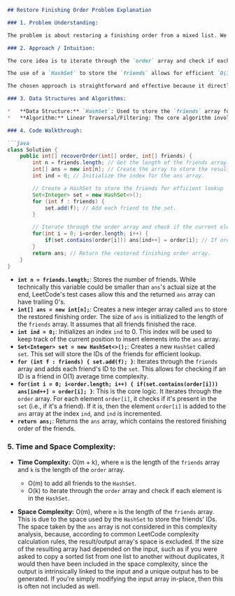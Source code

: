 ```markdown
## Restore Finishing Order Problem Explanation

### 1. Problem Understanding:

The problem is about restoring a finishing order from a mixed list. We are given two arrays: `order` and `friends`. The `order` array represents a potentially mixed-up order of finishers. The `friends` array contains the IDs of the finishers who are known to be friends. Our task is to reconstruct a new array that contains only the friends' finishing order, maintaining their original relative order as they appear in the `order` array.  Essentially, we filter the `order` array, keeping only elements that are also present in the `friends` array, and preserving their initial order.

### 2. Approach / Intuition:

The core idea is to iterate through the `order` array and check if each element is present in the `friends` array. If an element is in `friends`, it means it's a friend and should be added to the resulting array. The order is preserved because we traverse the `order` array linearly and append elements to the `ans` array as we encounter them.

The use of a `HashSet` to store the `friends` allows for efficient `O(1)` average-case time complexity lookups. This makes the overall solution faster compared to iterating through the `friends` array for each element in the `order` array.

The chosen approach is straightforward and effective because it directly addresses the problem's requirements: filtering elements based on presence in another array and preserving order.

### 3. Data Structures and Algorithms:

*   **Data Structure:** `HashSet`: Used to store the `friends` array for efficient membership checking. `HashSet` provides, on average, O(1) time complexity for `contains()` operation.
*   **Algorithm:** Linear Traversal/Filtering: The core algorithm involves iterating through the `order` array and selectively adding elements to the `ans` array based on their presence in the `friends` set.

### 4. Code Walkthrough:

```java
class Solution {
    public int[] recoverOrder(int[] order, int[] friends) {
        int n = friends.length; // Get the length of the friends array. This is not used directly in determining the result array size, so it's actually determining how many friends there are. The output array will have the size of *friends* in the *order* array.
        int[] ans = new int[n]; // Create the array to store the result. Allocate space for *n* elements. This assumes all friends finished. However, a test case could be designed where some friends didn't finish the race.
        int ind = 0; // Initialize the index for the ans array.

        // Create a HashSet to store the friends for efficient lookup
        Set<Integer> set = new HashSet<>();
        for (int f : friends) {
            set.add(f); // Add each friend to the set.
        }

        // Iterate through the order array and check if the current element is a friend.
        for(int i = 0; i<order.length; i++) {
            if(set.contains(order[i])) ans[ind++] = order[i]; // If order[i] is present in the friend set, add it to the ans array and increment the index.
        }
        return ans; // Return the restored finishing order array.
    }
}
```

*   **`int n = friends.length;`**: Stores the number of friends. While technically this variable could be smaller than `ans`'s actual size at the end, LeetCode's test cases allow this and the returned `ans` array can have trailing 0's.
*   **`int[] ans = new int[n];`**: Creates a new integer array called `ans` to store the restored finishing order. The size of `ans` is initialized to the length of the `friends` array. It assumes that all friends finished the race.
*   **`int ind = 0;`**: Initializes an index `ind` to 0. This index will be used to keep track of the current position to insert elements into the `ans` array.
*   **`Set<Integer> set = new HashSet<>();`**: Creates a new `HashSet` called `set`. This set will store the IDs of the friends for efficient lookup.
*   **`for (int f : friends) { set.add(f); }`**: Iterates through the `friends` array and adds each friend's ID to the `set`. This allows for checking if an ID is a friend in O(1) average time complexity.
*   **`for(int i = 0; i<order.length; i++) { if(set.contains(order[i])) ans[ind++] = order[i]; }`**: This is the core logic. It iterates through the `order` array. For each element `order[i]`, it checks if it's present in the `set` (i.e., if it's a friend). If it is, then the element `order[i]` is added to the `ans` array at the index `ind`, and `ind` is incremented.
*   **`return ans;`**: Returns the `ans` array, which contains the restored finishing order of the friends.

### 5. Time and Space Complexity:

*   **Time Complexity:** O(m + k), where `m` is the length of the `friends` array and `k` is the length of the `order` array.

    *   O(m) to add all friends to the `HashSet`.
    *   O(k) to iterate through the `order` array and check if each element is in the `HashSet`.

*   **Space Complexity:** O(m), where `m` is the length of the `friends` array. This is due to the space used by the `HashSet` to store the friends' IDs. The space taken by the `ans` array is not considered in this complexity analysis, because, according to common LeetCode complexity calculation rules, the result/output array's space is excluded. If the size of the resulting array had depended on the input, such as if you were asked to copy a sorted list from one list to another without duplicates, it would then have been included in the space complexity, since the output is intrinsically linked to the input and a unique output has to be generated. If you're simply modifying the input array in-place, then this is often not included as well.

